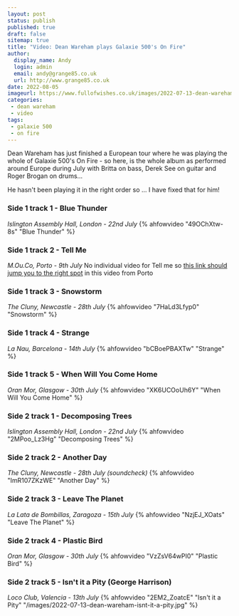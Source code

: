 ```yaml
---
layout: post
status: publish
published: true
draft: false
sitemap: true
title: "Video: Dean Wareham plays Galaxie 500's On Fire"
author: 
  display_name: Andy
  login: admin
  email: andy@grange85.co.uk
  url: http://www.grange85.co.uk
date: 2022-08-05
imageurl: https://www.fullofwishes.co.uk/images/2022-07-13-dean-wareham-isnt-it-a-pity.jpg
categories:
 - dean wareham
 - video
tags:
 - galaxie 500
 - on fire
---
```

Dean Wareham has just finished a European tour where he was playing the whole of Galaxie 500's On Fire - so here, is the whole album as performed around Europe during July with Britta on bass, Derek See on guitar and Roger Brogan on drums... 

He hasn't been playing it in the right order so ... I have fixed that for him!

### Side 1 track 1 - Blue Thunder
_Islington Assembly Hall, London - 22nd July_
{% ahfowvideo "49OChXtw-8s" "Blue Thunder" %}

### Side 1 track 2 - Tell Me
_M.Ou.Co, Porto - 9th July_
No individual video for Tell me so [this link should jump you to the right spot](https://www.youtube.com/watch?v=k8sjv_-u2wU&t=1120s) in this video from Porto

### Side 1 track 3 - Snowstorm
_The Cluny, Newcastle - 28th July_
{% ahfowvideo "7HaLd3Lfyp0" "Snowstorm" %}

### Side 1 track 4 - Strange
_La Nau, Barcelona - 14th July_
{% ahfowvideo "bCBoePBAXTw" "Strange" %}

### Side 1 track 5 - When Will You Come Home
_Oran Mor, Glasgow - 30th July_
{% ahfowvideo "XK6UCOoUh6Y" "When Will You Come Home" %}

### Side 2 track 1 - Decomposing Trees
_Islington Assembly Hall, London - 22nd July_
{% ahfowvideo "2MPoo_Lz3Hg" "Decomposing Trees" %}

### Side 2 track 2 - Another Day
_The Cluny, Newcastle - 28th July (soundcheck)_
{% ahfowvideo "ImR107ZKzWE" "Another Day" %}

### Side 2 track 3 - Leave The Planet
_La Lata de Bombillas, Zaragoza - 15th July_
{% ahfowvideo "NzjEJ_XOats" "Leave The Planet" %}

### Side 2 track 4 - Plastic Bird
_Oran Mor, Glasgow - 30th July_
{% ahfowvideo "VzZsV64wPI0" "Plastic Bird" %}

### Side 2 track 5 - Isn't it a Pity (George Harrison)
_Loco Club, Valencia - 13th July_
{% ahfowvideo "2EM2_ZoatcE" "Isn't it a Pity" "/images/2022-07-13-dean-wareham-isnt-it-a-pity.jpg" %}

